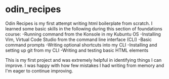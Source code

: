 # odin_recipes

Odin Recipes is my first attempt writing html boilerplate from scratch. I learned some basic skills in the following during this section of foundations course:
-Running command from the Konsole in my Kubuntu OS
-Installing Vim, Virtual Code Studio from the command line interface (CLI)
-Basic command prompts
-Writing optional shortcuts into my CLI
-Installing and setting up git from my CLI
-Writing and testing basic HTML elements

This is my first project and was extremely helpful in identifying things I can improve. I was happy with how few mistakes I had writing from memory and I'm eager to continue improving.

